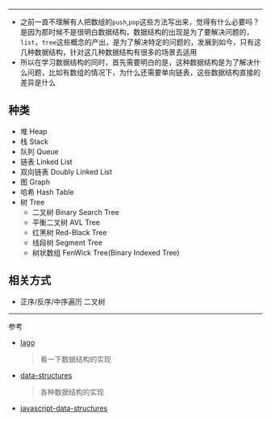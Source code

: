 


---
- 之前一直不理解有人把数组的`push`,`pop`这些方法写出来，觉得有什么必要吗？是因为那时候不是很明白数据结构，数据结构的出现是为了要解决问题的，`list`，`tree`这些概念的产出，是为了解决特定的问题的，发展到如今，只有这几种数据结构，针对这几种数据结构有很多的场景去适用
- 所以在学习数据结构的同时，首先需要明白的是，这种数据结构是为了解决什么问题，比如有数组的情况下，为什么还需要单向链表，这些数据结构直接的差异是什么

## 种类
- 堆 Heap
- 栈 Stack
- 队列 Queue
- 链表 Linked List
- 双向链表 Doubly Linked List
- 图 Graph
- 哈希 Hash Table
- 树 Tree
    - 二叉树 Binary Search Tree 
    - 平衡二叉树 AVL Tree 
    - 红黑树 Red-Black Tree 
    - 线段树 Segment Tree
    - 树状数组 FenWick Tree(Binary Indexed Tree)

## 相关方式
- 正序/反序/中序遍历 二叉树
---
参考
- [lago](https://github.com/yangshun/lago)
    > 看一下数据结构的实现
- [data-structures](https://github.com/trekhleb/javascript-algorithms/tree/master/src/data-structures)
    > 各种数据结构的实现    
- [javascript-data-structures](https://www.geeksforgeeks.org/tag/javascript-ds/)                                          